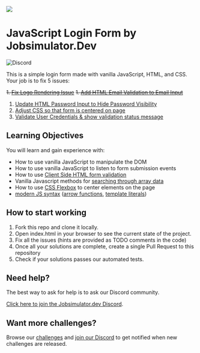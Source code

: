 ![](Vanilla-Login-Form-by-Jobsimulator.svg)

# JavaScript Login Form by Jobsimulator.Dev

![Discord](https://img.shields.io/discord/968893691769000027?color=7289da&label=Discord&logo=discord&logoColor=white&style=for-the-badge)

This is a simple login form made with vanilla JavaScript, HTML, and CSS. Your job is to fix 5 issues:

~~1. [Fix Logo Rendering Issue](https://github.com/developer-job-simulation/vanilla-login-form/issues/2)~~
~~1. [Add HTML Email Validation to Email Input](https://github.com/developer-job-simulation/vanilla-login-form/issues/3)~~
1. [Update HTML Password Input to Hide Password Visibility](https://github.com/developer-job-simulation/vanilla-login-form/issues/4)
1. [Adjust CSS so that form is centered on page](https://github.com/developer-job-simulation/vanilla-login-form/issues/5)
1. [Validate User Credentials & show validation status message](https://github.com/developer-job-simulation/vanilla-login-form/issues/6)

## Learning Objectives

You will learn and gain experience with:

- How to use vanilla JavaScript to manipulate the DOM
- How to use vanilla JavaScript to listen to form submission events
- How to use [Client Side HTML form validation](https://developer.mozilla.org/en-US/docs/Learn/Forms/Form_validation)
- Vanilla Javascript methods for [searching through array data](https://developer.mozilla.org/en-US/docs/Web/JavaScript/Reference/Global_Objects/Array/find)
- How to use [CSS Flexbox](https://developer.mozilla.org/en-US/docs/Learn/CSS/CSS_layout/Flexbox) to center elements on the page
- [modern JS syntax](https://www.w3schools.com/js/js_es6.asp) ([arrow functions](https://developer.mozilla.org/en-US/docs/Web/JavaScript/Reference/Functions/Arrow_functions), [template literals](https://developer.mozilla.org/en-US/docs/Web/JavaScript/Reference/Template_literals))

## How to start working

1. Fork this repo and clone it locally.
1. Open index.html in your browser to see the current state of the project.
1. Fix all the issues (hints are provided as TODO comments in the code)
1. Once all your solutions are complete, create a single Pull Request to this repository
1. Check if your solutions passes our automated tests.

## Need help?

The best way to ask for help is to ask our Discord community.

[Click here to join the Jobsimulator.dev Discord](https://discord.com/invite/7cAkUcKbjB).

## Want more challenges?

Browse our [challenges](https://jobsimulator.dev/) and [join our Discord](https://discord.gg/6VsSMZaM7q) to get notified when new challenges are released.

